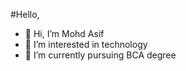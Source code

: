 #Hello,
- 👋 Hi, I’m Mohd Asif
- 👀 I’m interested in technology
- 🌱 I’m currently pursuing BCA degree

<!---
mohd-asif-1111/mohd-asif-1111 is a ✨ special ✨ repository because its `README.md` (this file) appears on your GitHub profile.
You can click the Preview link to take a look at your changes.
--->
